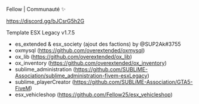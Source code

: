 Fellow | Communauté ✨

https://discord.gg/bJCsrG5h2G

Template ESX Legacy v1.7.5

- es_extended & esx_society  (ajout des factions) by @SUP2Ak#3755
- oxmysql  (https://github.com/overextended/oxmysql)
- ox_lib (https://github.com/overextended/ox_lib)
- ox_inventory (https://github.com/overextended/ox_inventory)
- sublime_administration (https://github.com/SUBLiME-Association/sublime_administration-fivem-esxLegacy)
- sublime_playerCreator (https://github.com/SUBLiME-Association/GTA5-FiveM)
- esx_vehicleshop (https://github.com/Fellow25/esx_vehicleshop)
